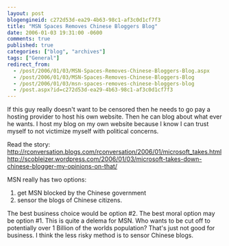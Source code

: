```yaml
---
layout: post
blogengineid: c272d53d-ea29-4b63-98c1-af3c0d1cf7f3
title: "MSN Spaces Removes Chinese Bloggers Blog"
date: 2006-01-03 19:31:00 -0600
comments: true
published: true
categories: ["blog", "archives"]
tags: ["General"]
redirect_from: 
  - /post/2006/01/03/MSN-Spaces-Removes-Chinese-Bloggers-Blog.aspx
  - /post/2006/01/03/MSN-Spaces-Removes-Chinese-Bloggers-Blog
  - /post/2006/01/03/msn-spaces-removes-chinese-bloggers-blog
  - /post.aspx?id=c272d53d-ea29-4b63-98c1-af3c0d1cf7f3
---
```


If this guy really doesn't want to be censored then he needs to go pay a hosting provider to host his own website. Then he can blog about what ever he wants. I host my blog on my own website because I know I can trust myself to not victimize myself with political concerns.

Read the story:<BR><A href="http://rconversation.blogs.com/rconversation/2006/01/microsoft_takes.html">http://rconversation.blogs.com/rconversation/2006/01/microsoft_takes.html</A><BR><A href="http://scobleizer.wordpress.com/2006/01/03/microsoft-takes-down-chinese-blogger-my-opinions-on-that/">http://scobleizer.wordpress.com/2006/01/03/microsoft-takes-down-chinese-blogger-my-opinions-on-that/</A>

MSN really has two options:

1. get MSN blocked by the Chinese government
2. sensor the blogs of Chinese citizens.

The best business choice would be option #2. The best moral option may be option #1. This is quite a delema for MSN. Who wants to be cut off to potentially over 1 Billion of the worlds population? That's just not good for business. I think the less risky method is to sensor Chinese blogs.
